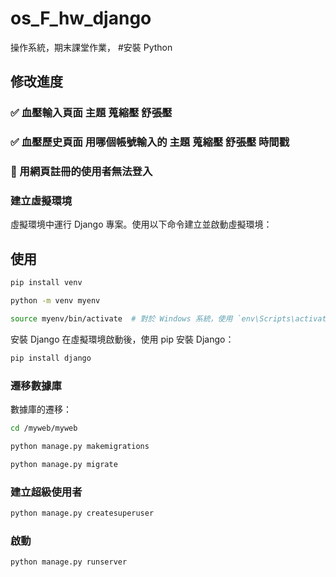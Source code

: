 # os_F_hw_django
操作系統，期末課堂作業，
#安裝 Python
## 修改進度
### ✅ 血壓輸入頁面 主題 蒐縮壓 舒張壓 
### ✅ 血壓歷史頁面 用哪個帳號輸入的 主題 蒐縮壓 舒張壓 時間戳
### 🚧 用網頁註冊的使用者無法登入
### 建立虛擬環境
虛擬環境中運行 Django 專案。使用以下命令建立並啟動虛擬環境：

## 使用

```bash
pip install venv
```
```bash
python -m venv myenv
```
```bash
source myenv/bin/activate  # 對於 Windows 系統，使用 `env\Scripts\activate`
```
安裝 Django
在虛擬環境啟動後，使用 pip 安裝 Django：

```bash
pip install django
```


### 遷移數據庫
數據庫的遷移：


```bash
cd /myweb/myweb
```
```bash
python manage.py makemigrations
```

```bash
python manage.py migrate
```
### 建立超級使用者


```bash
python manage.py createsuperuser
```
### 啟動
```python
python manage.py runserver
```





